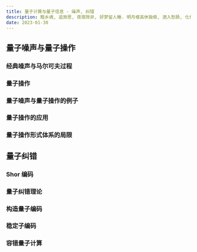 ```yaml
---
title: 量子计算与量子信息 - 噪声, 纠错
description: 黯乡魂, 追旅思, 夜夜除非, 好梦留人睡. 明月楼高休独倚, 酒入愁肠, 化作相思泪.
date: 2023-01-30
---
```


## 量子噪声与量子操作

### 经典噪声与马尔可夫过程

### 量子操作

### 量子噪声与量子操作的例子

### 量子操作的应用

### 量子操作形式体系的局限

## 量子纠错

### Shor 编码

### 量子纠错理论

### 构造量子编码

### 稳定子编码

### 容错量子计算
